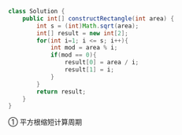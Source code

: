 ```java
class Solution {
    public int[] constructRectangle(int area) {
        int s = (int)Math.sqrt(area);
        int[] result = new int[2];
        for(int i=1; i <= s; i++){
            int mod = area % i;
            if(mod == 0){
                result[0] = area / i;
                result[1] = i;
            }
        }
        return result;
    }
}
```

① 平方根缩短计算周期









































